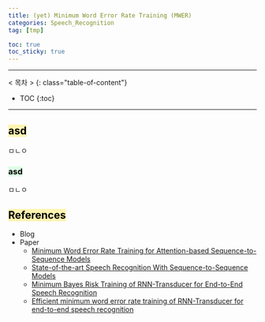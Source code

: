 ```yaml
---
title: (yet) Minimum Word Error Rate Training (MWER)
categories: Speech_Recognition
tag: [tmp]

toc: true
toc_sticky: true
---
```


---
< 목차 >
{: class="table-of-content"}
* TOC
{:toc}
---


## <mark style='background-color: #fff5b1'> asd </mark>

ㅁㄴㅇ

### <mark style='background-color: #dcffe4'> asd </mark>


ㅁㄴㅇ





## <mark style='background-color: #fff5b1'> References </mark>

- Blog
- Paper
  - [Minimum Word Error Rate Training for Attention-based Sequence-to-Sequence Models](https://arxiv.org/pdf/1712.01818)
  - [State-of-the-art Speech Recognition With Sequence-to-Sequence Models](https://arxiv.org/pdf/1712.01769)
  - [Minimum Bayes Risk Training of RNN-Transducer for End-to-End Speech Recognition](https://arxiv.org/pdf/1911.12487)
  - [Efficient minimum word error rate training of RNN-Transducer for end-to-end speech recognition](https://arxiv.org/pdf/2007.13802)

